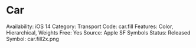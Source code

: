 # Car

Availability: iOS 14
Category: Transport
Code: car.fill
Features: Color, Hierarchical, Weights
Free: Yes
Source: Apple SF Symbols
Status: Released
Symbol: car.fill2x.png